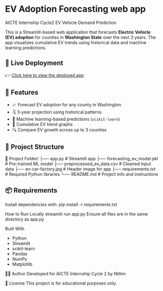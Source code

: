 # EV Adoption Forecasting web app
AICTE Internship Cycle2 EV Vehicle Demand Prediction

This is a Streamlit-based web application that forecasts **Electric Vehicle (EV) adoption** for counties in **Washington State** over the next 3 years. The app visualizes cumulative EV trends using historical data and machine learning predictions.



## 🚀 Live Deployment

👉 [Click here to view the deployed app](https://evadoptionforecasting-n3nyh45jt8f7agtvhxw7rk.streamlit.app/)



## 🧠 Features

- 📈 Forecast EV adoption for any county in Washington
- 🗓️ 3-year projection using historical patterns
- 🧮 Machine learning-based predictions (`scikit-learn`)
- 🧾 Cumulative EV trend graphs
- 🔍 Compare EV growth across up to 3 counties



## 📂 Project Structure

📁 Project Folder/
├── app.py # Streamlit app
├── forecasting_ev_model.pkl # Pre-trained ML model
├── preprocessed_ev_data.csv # Cleaned input data
├── ev-car-factory.jpg # Header image for app
├── requirements.txt # Required Python libraries
└── README.md # Project info and instructions



## 📦 Requirements

Install dependencies with:
pip install -r requirements.txt

How to Run Locally
streamlit run app.py
Ensure all files are in the same directory as app.py

Built With
- Python
- Streamlit
- scikit-learn
- Pandas
- NumPy
- Matplotlib

🙋‍♂️ Author
Developed for AICTE Internship Cycle 2 by Nithin

📘 License
This project is for educational purposes only.
